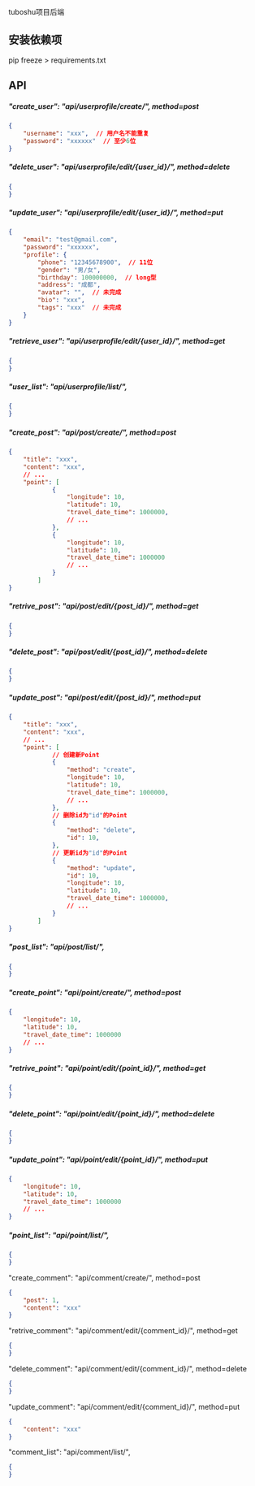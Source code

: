 tuboshu项目后端

## 安装依赖项

pip freeze > requirements.txt

## API

##### "create_user": "api/userprofile/create/", method=post

```json
{
    "username": "xxx",  // 用户名不能重复
    "password": "xxxxxx"  // 至少6位
}
```

##### "delete_user": "api/userprofile/edit/{user_id}/", method=delete

```json
{
}
```

##### "update_user": "api/userprofile/edit/{user_id}/", method=put

```json
{
    "email": "test@gmail.com",
    "password": "xxxxxx",
    "profile": {
        "phone": "12345678900",  // 11位
        "gender": "男/女",
        "birthday": 100000000,  // long型
        "address": "成都",
        "avatar": "",  // 未完成
        "bio": "xxx",
        "tags": "xxx"  // 未完成
    }
}
```

##### "retrieve_user": "api/userprofile/edit/{user_id}/", method=get

```json
{
}
```

##### "user_list": "api/userprofile/list/",

```json
{
}
```

##### "create_post": "api/post/create/", method=post

```json
{
    "title": "xxx",
    "content": "xxx",
    // ...
    "point": [
            {
                "longitude": 10,
                "latitude": 10,
                "travel_date_time": 1000000,
                // ...
            },
            {
                "longitude": 10,
                "latitude": 10,
                "travel_date_time": 1000000
                // ...
            }
        ]
}
```

##### "retrive_post": "api/post/edit/{post_id}/", method=get

```json
{
}
```

##### "delete_post": "api/post/edit/{post_id}/", method=delete

```json
{
}
```

##### "update_post": "api/post/edit/{post_id}/", method=put

```json
{
    "title": "xxx",
    "content": "xxx",
    // ...
    "point": [
            // 创建新Point
            {
                "method": "create",
                "longitude": 10,
                "latitude": 10,
                "travel_date_time": 1000000,
                // ...
            },
            // 删除id为"id"的Point
            {
                "method": "delete",
                "id": 10,
            },
            // 更新id为"id"的Point
            {
                "method": "update",
                "id": 10,
                "longitude": 10,
                "latitude": 10,
                "travel_date_time": 1000000,
                // ...
            }
        ]
}
```

##### "post_list": "api/post/list/",

```json
{
}
```

##### "create_point": "api/point/create/", method=post

```json
{
    "longitude": 10,
    "latitude": 10,
    "travel_date_time": 1000000
    // ...
}
```

##### "retrive_point": "api/point/edit/{point_id}/", method=get

```json
{
}
```

##### "delete_point": "api/point/edit/{point_id}/", method=delete

```json
{
}
```

##### "update_point": "api/point/edit/{point_id}/", method=put

```json
{
    "longitude": 10,
    "latitude": 10,
    "travel_date_time": 1000000
    // ...
}
```

##### "point_list": "api/point/list/",

```json
{
}
```

"create_comment": "api/comment/create/", method=post

```json
{
    "post": 1,
    "content": "xxx"
}
```

"retrive_comment": "api/comment/edit/{comment_id}/", method=get

```json
{
}
```

"delete_comment": "api/comment/edit/{comment_id}/", method=delete

```json
{
}
```

"update_comment": "api/comment/edit/{comment_id}/", method=put

```json
{
    "content": "xxx"
}
```

"comment_list": "api/comment/list/",

```json
{
}
```

